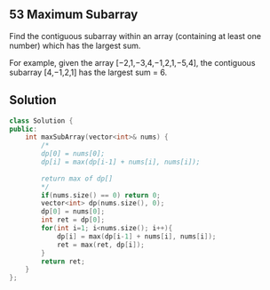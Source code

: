 ## 53	Maximum Subarray
Find the contiguous subarray within an array (containing at least one number) which has the largest sum.

For example, given the array [−2,1,−3,4,−1,2,1,−5,4],
the contiguous subarray [4,−1,2,1] has the largest sum = 6.

## Solution

```C++
class Solution {
public:
    int maxSubArray(vector<int>& nums) {
        /*
        dp[0] = nums[0];
        dp[i] = max(dp[i-1] + nums[i], nums[i]);
        
        return max of dp[]
        */
        if(nums.size() == 0) return 0;
        vector<int> dp(nums.size(), 0);
        dp[0] = nums[0];
        int ret = dp[0];
        for(int i=1; i<nums.size(); i++){
            dp[i] = max(dp[i-1] + nums[i], nums[i]);
            ret = max(ret, dp[i]);
        }
        return ret;
    }
};
```

